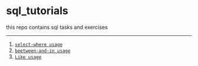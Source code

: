 # sql_tutorials
this repo contains sql tasks and exercises
***

1. [`select-where usage`](/01-select-where.md)
2. [`beetween-and-in usage`](/02-between-and-in.md)
3. [`Like usage`](/03-like-Ilike.md)
